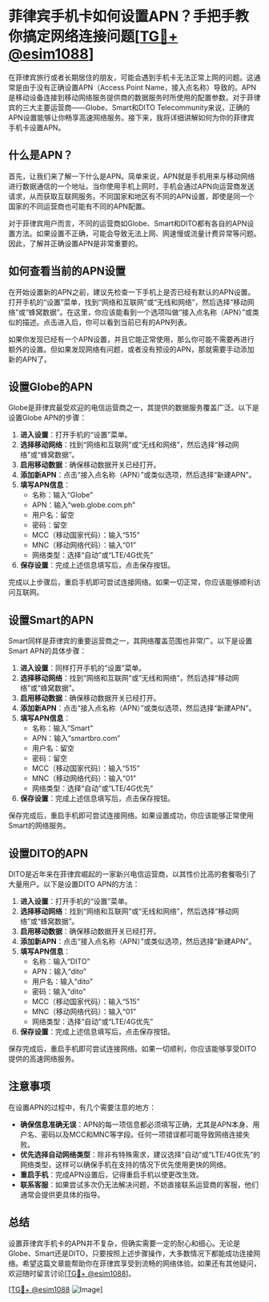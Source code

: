 # 菲律宾手机卡如何设置APN？手把手教你搞定网络连接问题[[TG💪+ @esim1088](https://t.me/s/esim1088)]

在菲律宾旅行或者长期居住的朋友，可能会遇到手机卡无法正常上网的问题。这通常是由于没有正确设置APN（Access Point Name，接入点名称）导致的。APN是移动设备连接到移动网络服务提供商的数据服务时所使用的配置参数。对于菲律宾的三大主要运营商——Globe、Smart和DITO Telecommunity来说，正确的APN设置能够让你畅享高速网络服务。接下来，我将详细讲解如何为你的菲律宾手机卡设置APN。

## 什么是APN？

首先，让我们来了解一下什么是APN。简单来说，APN就是手机用来与移动网络进行数据通信的一个地址。当你使用手机上网时，手机会通过APN向运营商发送请求，从而获取互联网服务。不同国家和地区有不同的APN设置，即使是同一个国家的不同运营商也可能有不同的APN配置。

对于菲律宾用户而言，不同的运营商如Globe、Smart和DITO都有各自的APN设置方法。如果设置不正确，可能会导致无法上网、网速慢或流量计费异常等问题。因此，了解并正确设置APN是非常重要的。

## 如何查看当前的APN设置

在开始设置新的APN之前，建议先检查一下手机上是否已经有默认的APN设置。打开手机的“设置”菜单，找到“网络和互联网”或“无线和网络”，然后选择“移动网络”或“蜂窝数据”。在这里，你应该能看到一个选项叫做“接入点名称（APN）”或类似的描述。点击进入后，你可以看到当前已有的APN列表。

如果你发现已经有一个APN设置，并且它能正常使用，那么你可能不需要再进行额外的设置。但如果发现网络有问题，或者没有预设的APN，那就需要手动添加新的APN了。

## 设置Globe的APN

Globe是菲律宾最受欢迎的电信运营商之一，其提供的数据服务覆盖广泛。以下是设置Globe APN的步骤：

1. **进入设置**：打开手机的“设置”菜单。
2. **选择移动网络**：找到“网络和互联网”或“无线和网络”，然后选择“移动网络”或“蜂窝数据”。
3. **启用移动数据**：确保移动数据开关已经打开。
4. **添加新APN**：点击“接入点名称（APN）”或类似选项，然后选择“新建APN”。
5. **填写APN信息**：
   - 名称：输入“Globe”
   - APN：输入“web.globe.com.ph”
   - 用户名：留空
   - 密码：留空
   - MCC（移动国家代码）：输入“515”
   - MNC（移动网络代码）：输入“01”
   - 网络类型：选择“自动”或“LTE/4G优先”
6. **保存设置**：完成上述信息填写后，点击保存按钮。

完成以上步骤后，重启手机即可尝试连接网络。如果一切正常，你应该能够顺利访问互联网。

## 设置Smart的APN

Smart同样是菲律宾的重要运营商之一，其网络覆盖范围也非常广。以下是设置Smart APN的具体步骤：

1. **进入设置**：同样打开手机的“设置”菜单。
2. **选择移动网络**：找到“网络和互联网”或“无线和网络”，然后选择“移动网络”或“蜂窝数据”。
3. **启用移动数据**：确保移动数据开关已经打开。
4. **添加新APN**：点击“接入点名称（APN）”或类似选项，然后选择“新建APN”。
5. **填写APN信息**：
   - 名称：输入“Smart”
   - APN：输入“smartbro.com”
   - 用户名：留空
   - 密码：留空
   - MCC（移动国家代码）：输入“515”
   - MNC（移动网络代码）：输入“01”
   - 网络类型：选择“自动”或“LTE/4G优先”
6. **保存设置**：完成上述信息填写后，点击保存按钮。

保存完成后，重启手机即可尝试连接网络。如果设置成功，你应该能够正常使用Smart的网络服务。

## 设置DITO的APN

DITO是近年来在菲律宾崛起的一家新兴电信运营商，以其性价比高的套餐吸引了大量用户。以下是设置DITO APN的方法：

1. **进入设置**：打开手机的“设置”菜单。
2. **选择移动网络**：找到“网络和互联网”或“无线和网络”，然后选择“移动网络”或“蜂窝数据”。
3. **启用移动数据**：确保移动数据开关已经打开。
4. **添加新APN**：点击“接入点名称（APN）”或类似选项，然后选择“新建APN”。
5. **填写APN信息**：
   - 名称：输入“DITO”
   - APN：输入“dito”
   - 用户名：输入“dito”
   - 密码：输入“dito”
   - MCC（移动国家代码）：输入“515”
   - MNC（移动网络代码）：输入“01”
   - 网络类型：选择“自动”或“LTE/4G优先”
6. **保存设置**：完成上述信息填写后，点击保存按钮。

保存完成后，重启手机即可尝试连接网络。如果一切顺利，你应该能够享受DITO提供的高速网络服务。

## 注意事项

在设置APN的过程中，有几个需要注意的地方：

- **确保信息准确无误**：APN的每一项信息都必须填写正确，尤其是APN本身、用户名、密码以及MCC和MNC等字段。任何一项错误都可能导致网络连接失败。
- **优先选择自动网络类型**：除非有特殊需求，建议选择“自动”或“LTE/4G优先”的网络类型，这样可以确保手机在支持的情况下优先使用更快的网络。
- **重启手机**：完成APN设置后，记得重启手机以使更改生效。
- **联系客服**：如果尝试多次仍无法解决问题，不妨直接联系运营商的客服，他们通常会提供更具体的指导。

## 总结

设置菲律宾手机卡的APN并不复杂，但确实需要一定的耐心和细心。无论是Globe、Smart还是DITO，只要按照上述步骤操作，大多数情况下都能成功连接网络。希望这篇文章能帮助你在菲律宾享受到流畅的网络体验。如果还有其他疑问，欢迎随时留言讨论[[TG💪+ @esim1088](https://t.me/s/esim1088)]。

[[TG💪+ @esim1088](https://t.me/s/esim1088) ![Image](https://i.postimg.cc/4NQfJmqS/Snipaste-2025-05-13-00-14-12.png)]